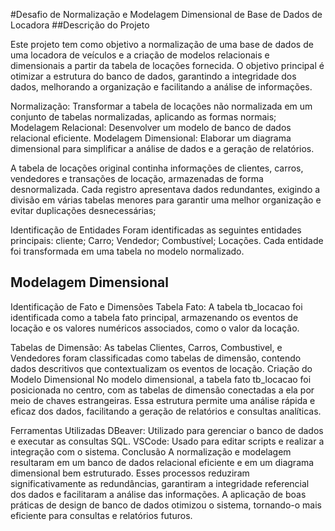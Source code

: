 #Desafio de Normalização e Modelagem Dimensional de Base de Dados de Locadora
##Descrição do Projeto

Este projeto tem como objetivo a normalização de uma base de dados de uma locadora de veículos e a criação de modelos relacionais e dimensionais a partir da tabela de locações fornecida. O objetivo principal é otimizar a estrutura do banco de dados, garantindo a integridade dos dados, melhorando a organização e facilitando a análise de informações.

Normalização: Transformar a tabela de locações não normalizada em um conjunto de tabelas normalizadas, aplicando as formas normais;
Modelagem Relacional: Desenvolver um modelo de banco de dados relacional eficiente.
Modelagem Dimensional: Elaborar um diagrama dimensional para simplificar a análise de dados e a geração de relatórios.


A tabela de locações original continha informações de clientes, carros, vendedores e transações de locação, armazenadas de forma desnormalizada. Cada registro apresentava dados redundantes, exigindo a divisão em várias tabelas menores para garantir uma melhor organização e evitar duplicações desnecessárias;

Identificação de Entidades
Foram identificadas as seguintes entidades principais:
cliente;
Carro;
Vendedor;
Combustível;
Locações.
Cada entidade foi transformada em uma tabela no modelo normalizado.

## Modelagem Dimensional
Identificação de Fato e Dimensões
Tabela Fato: A tabela tb_locacao foi identificada como a tabela fato principal, armazenando os eventos de locação e os valores numéricos associados, como o valor da locação.

Tabelas de Dimensão: As tabelas Clientes, Carros, Combustivel, e Vendedores foram classificadas como tabelas de dimensão, contendo dados descritivos que contextualizam os eventos de locação.
Criação do Modelo Dimensional
No modelo dimensional, a tabela fato tb_locacao foi posicionada no centro, com as tabelas de dimensão conectadas a ela por meio de chaves estrangeiras. Essa estrutura permite uma análise rápida e eficaz dos dados, facilitando a geração de relatórios e consultas analíticas.

Ferramentas Utilizadas
DBeaver: Utilizado para gerenciar o banco de dados e executar as consultas SQL.
VSCode: Usado para editar scripts e realizar a integração com o sistema.
Conclusão
A normalização e modelagem resultaram em um banco de dados relacional eficiente e em um diagrama dimensional bem estruturado. Esses processos reduziram significativamente as redundâncias, garantiram a integridade referencial dos dados e facilitaram a análise das informações. A aplicação de boas práticas de design de banco de dados otimizou o sistema, tornando-o mais eficiente para consultas e relatórios futuros.
